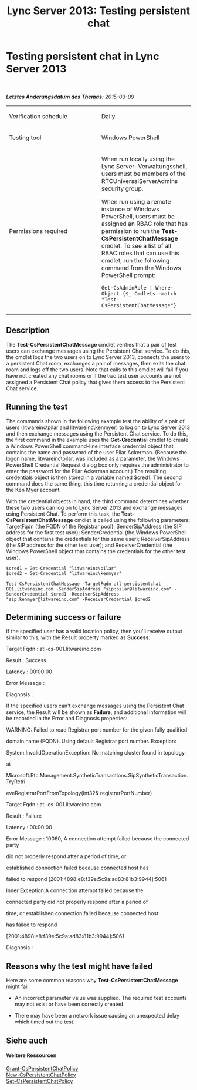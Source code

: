 ﻿---
title: 'Lync Server 2013: Testing persistent chat'
TOCTitle: Testing persistent chat
ms:assetid: d351b6f2-bc31-42e0-9e8d-c347713d6b4a
ms:mtpsurl: https://technet.microsoft.com/de-de/library/Dn727313(v=OCS.15)
ms:contentKeyID: 62388546
ms.date: 05/19/2016
mtps_version: v=OCS.15
ms.translationtype: HT
---

# Testing persistent chat in Lync Server 2013

 

_**Letztes Änderungsdatum des Themas:** 2015-03-09_


<table>
<colgroup>
<col style="width: 50%" />
<col style="width: 50%" />
</colgroup>
<tbody>
<tr class="odd">
<td><p>Verification schedule</p></td>
<td><p>Daily</p></td>
</tr>
<tr class="even">
<td><p>Testing tool</p></td>
<td><p>Windows PowerShell</p></td>
</tr>
<tr class="odd">
<td><p>Permissions required</p></td>
<td><p>When run locally using the Lync Server-Verwaltungsshell, users must be members of the RTCUniversalServerAdmins security group.</p>
<p>When run using a remote instance of Windows PowerShell, users must be assigned an RBAC role that has permission to run the <strong>Test-CsPersistentChatMessage</strong> cmdlet. To see a list of all RBAC roles that can use this cmdlet, run the following command from the Windows PowerShell prompt:</p>
<pre><code>Get-CsAdminRole | Where-Object {$_.Cmdlets -match &quot;Test-CsPersistentChatMessage&quot;}</code></pre></td>
</tr>
</tbody>
</table>


## Description

The **Test-CsPersistentChatMessage** cmdlet verifies that a pair of test users can exchange messages using the Persistent Chat service. To do this, the cmdlet logs the two users on to Lync Server 2013, connects the users to a persistent Chat room, exchanges a pair of messages, then exits the chat room and logs off the two users. Note that calls to this cmdlet will fail if you have not created any chat rooms or if the two test user accounts are not assigned a Persistent Chat policy that gives them access to the Persistent Chat service.

## Running the test

The commands shown in the following example test the ability of a pair of users (litwareinc\\pilar and litwareinc\\kenmyer) to log on to Lync Server 2013 and then exchange messages using the Persistent Chat service. To do this, the first command in the example uses the **Get-Credential** cmdlet to create a Windows PowerShell command-line interface credential object that contains the name and password of the user Pilar Ackerman. (Because the logon name, litwareinc\\pilar, was included as a parameter, the Windows PowerShell Credential Request dialog box only requires the administrator to enter the password for the Pilar Ackerman account.) The resulting credentials object is then stored in a variable named $cred1. The second command does the same thing, this time returning a credential object for the Ken Myer account.

With the credential objects in hand, the third command determines whether these two users can log on to Lync Server 2013 and exchange messages using Persistent Chat. To perform this task, the **Test-CsPersistentChatMessage** cmdlet is called using the following parameters: TargetFqdn (the FQDN of the Registrar pool); SenderSipAddress (the SIP address for the first test user); SenderCredential (the Windows PowerShell object that contains the credentials for this same user); ReceiverSipAddress (the SIP address for the other test user); and ReceiverCredential (the Windows PowerShell object that contains the credentials for the other test user).

    $cred1 = Get-Credential "litwareinc\pilar"
    $cred2 = Get-Credential "litwareinc\kenmyer"
    
    Test-CsPersistentChatMessage -TargetFqdn atl-persistentchat-001.litwareinc.com -SenderSipAddress "sip:pilar@litwareinc.com" -SenderCredential $cred1 -ReceiverSipAddress "sip:kenmyer@litwareinc.com" -ReceiverCredential $cred2

## Determining success or failure

If the specified user has a valid location policy, then you'll receive output similar to this, with the Result property marked as **Success**:

Target Fqdn : atl-cs-001.litwareinc.com

Result : Success

Latency : 00:00:00

Error Message :

Diagnosis :

If the specified users can't exchange messages using the Persistent Chat service, the Result will be shown as **Failure**, and additional information will be recorded in the Error and Diagnosis properties:

WARNING: Failed to read Registrar port number for the given fully qualified

domain name (FQDN). Using default Registrar port number. Exception:

System.InvalidOperationException: No matching cluster found in topology.

at

Microsoft.Rtc.Management.SyntheticTransactions.SipSyntheticTransaction.TryRetri

eveRegistrarPortFromTopology(Int32& registrarPortNumber)

Target Fqdn : atl-cs-001.litwareinc.com

Result : Failure

Latency : 00:00:00

Error Message : 10060, A connection attempt failed because the connected party

did not properly respond after a period of time, or

established connection failed because connected host has

failed to respond \[2001:4898:e8:f39e:5c9a:ad83:81b3:9944\]:5061

Inner Exception:A connection attempt failed because the

connected party did not properly respond after a period of

time, or established connection failed because connected host

has failed to respond

\[2001:4898:e8:f39e:5c9a:ad83:81b3:9944\]:5061

Diagnosis :

## Reasons why the test might have failed

Here are some common reasons why **Test-CsPersistentChatMessage** might fail:

  - An incorrect parameter value was supplied. The required test accounts may not exist or have been correctly created.

  - There may have been a network issue causing an unexpected delay which timed out the test.

## Siehe auch

#### Weitere Ressourcen

[Grant-CsPersistentChatPolicy](https://docs.microsoft.com/en-us/powershell/module/skype/Grant-CsPersistentChatPolicy)  
[New-CsPersistentChatPolicy](https://docs.microsoft.com/en-us/powershell/module/skype/New-CsPersistentChatPolicy)  
[Set-CsPersistentChatPolicy](https://docs.microsoft.com/en-us/powershell/module/skype/Set-CsPersistentChatPolicy)

